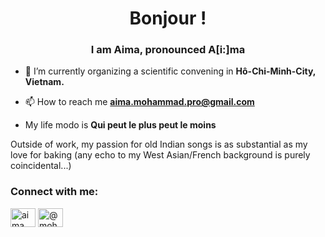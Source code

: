 
<h1 align="center">Bonjour !</h1>
<h3 align="center">I am Aima, pronounced A[i:]ma</h3>

- 🔭 I’m currently organizing a scientific convening in **Hô-Chi-Minh-City, Vietnam.**

- 📫 How to reach me **aima.mohammad.pro@gmail.com**
  
- My life modo is **Qui peut le plus peut le moins**

Outside of work, my passion for old Indian songs is as substantial as my love for baking (any echo to my West Asian/French background is purely coincidental...)

<h3 align="left">Connect with me:</h3>


<p align="left">
<a href="https://linkedin.com/in/aima mohammad" target="blank"><img align="center" src="https://raw.githubusercontent.com/rahuldkjain/github-profile-readme-generator/master/src/images/icons/Social/linked-in-alt.svg" alt="aima mohammad" height="30" width="40" /></a>
<a href="https://medium.com/@mohammadaima" target="blank"><img align="center" src="https://raw.githubusercontent.com/rahuldkjain/github-profile-readme-generator/master/src/images/icons/Social/medium.svg" alt="@mohammadaima" height="30" width="40" /></a>
</p>

 
